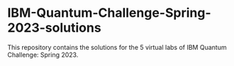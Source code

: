 # IBM-Quantum-Challenge-Spring-2023-solutions
This repository contains the solutions for the 5 virtual labs of IBM Quantum Challenge: Spring 2023.
